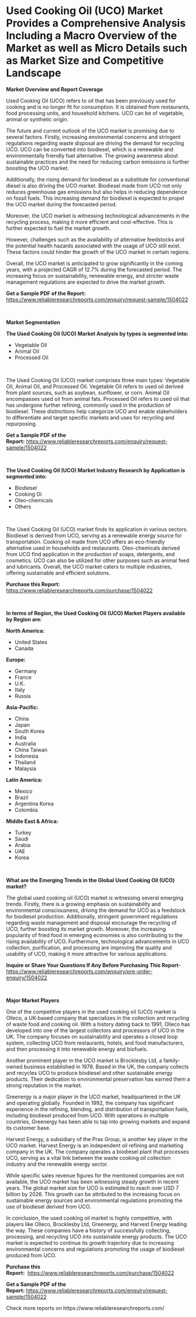 <p><h1>Used Cooking Oil (UCO) Market Provides a Comprehensive Analysis Including a Macro Overview of the Market as well as Micro Details such as Market Size and Competitive Landscape</h1></p><p><strong>Market Overview and Report Coverage</strong></p>
<p><p>Used Cooking Oil (UCO) refers to oil that has been previously used for cooking and is no longer fit for consumption. It is obtained from restaurants, food processing units, and household kitchens. UCO can be of vegetable, animal or synthetic origin.</p><p>The future and current outlook of the UCO market is promising due to several factors. Firstly, increasing environmental concerns and stringent regulations regarding waste disposal are driving the demand for recycling UCO. UCO can be converted into biodiesel, which is a renewable and environmentally friendly fuel alternative. The growing awareness about sustainable practices and the need for reducing carbon emissions is further boosting the UCO market.</p><p>Additionally, the rising demand for biodiesel as a substitute for conventional diesel is also driving the UCO market. Biodiesel made from UCO not only reduces greenhouse gas emissions but also helps in reducing dependence on fossil fuels. This increasing demand for biodiesel is expected to propel the UCO market during the forecasted period.</p><p>Moreover, the UCO market is witnessing technological advancements in the recycling process, making it more efficient and cost-effective. This is further expected to fuel the market growth.</p><p>However, challenges such as the availability of alternative feedstocks and the potential health hazards associated with the usage of UCO still exist. These factors could hinder the growth of the UCO market in certain regions.</p><p>Overall, the UCO market is anticipated to grow significantly in the coming years, with a projected CAGR of 12.7% during the forecasted period. The increasing focus on sustainability, renewable energy, and stricter waste management regulations are expected to drive the market growth.</p></p>
<p><strong>Get a Sample PDF of the Report:</strong> <a href="https://www.reliableresearchreports.com/enquiry/request-sample/1504022">https://www.reliableresearchreports.com/enquiry/request-sample/1504022</a></p>
<p>&nbsp;</p>
<p><strong>Market Segmentation</strong></p>
<p><strong>The Used Cooking Oil (UCO) Market Analysis by types is segmented into:</strong></p>
<p><ul><li>Vegetable Oil</li><li>Animal Oil</li><li>Processed Oil</li></ul></p>
<p>&nbsp;</p>
<p><p>The Used Cooking Oil (UCO) market comprises three main types: Vegetable Oil, Animal Oil, and Processed Oil. Vegetable Oil refers to used oil derived from plant sources, such as soybean, sunflower, or corn. Animal Oil encompasses used oil from animal fats. Processed Oil refers to used oil that has undergone further refining, commonly used in the production of biodiesel. These distinctions help categorize UCO and enable stakeholders to differentiate and target specific markets and uses for recycling and repurposing.</p></p>
<p><strong>Get a Sample PDF of the Report:</strong>&nbsp;<a href="https://www.reliableresearchreports.com/enquiry/request-sample/1504022">https://www.reliableresearchreports.com/enquiry/request-sample/1504022</a></p>
<p>&nbsp;</p>
<p><strong>The Used Cooking Oil (UCO) Market Industry Research by Application is segmented into:</strong></p>
<p><ul><li>Biodiesel</li><li>Cooking Oi</li><li>Oleo-chemicals</li><li>Others</li></ul></p>
<p>&nbsp;</p>
<p><p>The Used Cooking Oil (UCO) market finds its application in various sectors. Biodiesel is derived from UCO, serving as a renewable energy source for transportation. Cooking oil made from UCO offers an eco-friendly alternative used in households and restaurants. Oleo-chemicals derived from UCO find application in the production of soaps, detergents, and cosmetics. UCO can also be utilized for other purposes such as animal feed and lubricants. Overall, the UCO market caters to multiple industries, offering sustainable and efficient solutions.</p></p>
<p><strong>Purchase this Report:</strong>&nbsp; <a href="https://www.reliableresearchreports.com/purchase/1504022">https://www.reliableresearchreports.com/purchase/1504022</a></p>
<p>&nbsp;</p>
<p><strong>In terms of Region, the Used Cooking Oil (UCO) Market Players available by Region are:</strong></p>
<p>
    <p> <strong> North America: </strong>
        <ul>
            <li>United States</li>
            <li>Canada</li>
        </ul>
        </p> 
    <p> <strong> Europe: </strong>
        <ul>
            <li>Germany</li>
            <li>France</li>
            <li>U.K.</li>
            <li>Italy</li>
            <li>Russia</li>
        </ul>
        </p> 
    <p> <strong> Asia-Pacific: </strong>
        <ul>
            <li>China</li>
            <li>Japan</li>
            <li>South Korea</li>
            <li>India</li>
            <li>Australia</li>
            <li>China Taiwan</li>
            <li>Indonesia</li>
            <li>Thailand</li>
            <li>Malaysia</li>
        </ul>
        </p> 
    <p> <strong> Latin America: </strong>
        <ul>
            <li>Mexico</li>
            <li>Brazil</li>
            <li>Argentina Korea</li>
            <li>Colombia</li>
        </ul>
        </p> 
    <p> <strong> Middle East & Africa: </strong>
        <ul>
            <li>Turkey</li>
            <li>Saudi</li>
            <li>Arabia</li>
            <li>UAE</li>
            <li>Korea</li>
        </ul>
    </p>
    </p>
<p>&nbsp;</p>
<p><strong>What are the Emerging Trends in the Global Used Cooking Oil (UCO) market?</strong></p>
<p><p>The global used cooking oil (UCO) market is witnessing several emerging trends. Firstly, there is a growing emphasis on sustainability and environmental consciousness, driving the demand for UCO as a feedstock for biodiesel production. Additionally, stringent government regulations regarding waste management and disposal encourage the recycling of UCO, further boosting its market growth. Moreover, the increasing popularity of fried food in emerging economies is also contributing to the rising availability of UCO. Furthermore, technological advancements in UCO collection, purification, and processing are improving the quality and usability of UCO, making it more attractive for various applications.</p></p>
<p><strong>Inquire or Share Your Questions If Any Before Purchasing This Report</strong>- <a href="https://www.reliableresearchreports.com/enquiry/pre-order-enquiry/1504022">https://www.reliableresearchreports.com/enquiry/pre-order-enquiry/1504022</a></p>
<p>&nbsp;</p>
<p><strong>Major Market Players</strong></p>
<p><p>One of the competitive players in the used cooking oil (UCO) market is Olleco, a UK-based company that specializes in the collection and recycling of waste food and cooking oil. With a history dating back to 1991, Olleco has developed into one of the largest collectors and processors of UCO in the UK. The company focuses on sustainability and operates a closed loop system, collecting UCO from restaurants, hotels, and food manufacturers, and then processing it into renewable energy and biofuels.</p><p>Another prominent player in the UCO market is Brocklesby Ltd, a family-owned business established in 1978. Based in the UK, the company collects and recycles UCO to produce biodiesel and other sustainable energy products. Their dedication to environmental preservation has earned them a strong reputation in the market.</p><p>Greenergy is a major player in the UCO market, headquartered in the UK and operating globally. Founded in 1992, the company has significant experience in the refining, blending, and distribution of transportation fuels, including biodiesel produced from UCO. With operations in multiple countries, Greenergy has been able to tap into growing markets and expand its customer base.</p><p>Harvest Energy, a subsidiary of the Prax Group, is another key player in the UCO market. Harvest Energy is an independent oil refining and marketing company in the UK. The company operates a biodiesel plant that processes UCO, serving as a vital link between the waste cooking oil collection industry and the renewable energy sector.</p><p>While specific sales revenue figures for the mentioned companies are not available, the UCO market has been witnessing steady growth in recent years. The global market size for UCO is estimated to reach over USD 7 billion by 2026. This growth can be attributed to the increasing focus on sustainable energy sources and environmental regulations promoting the use of biodiesel derived from UCO.</p><p>In conclusion, the used cooking oil market is highly competitive, with players like Olleco, Brocklesby Ltd, Greenergy, and Harvest Energy leading the way. These companies have a history of successfully collecting, processing, and recycling UCO into sustainable energy products. The UCO market is expected to continue its growth trajectory due to increasing environmental concerns and regulations promoting the usage of biodiesel produced from UCO.</p></p>
<p><strong>Purchase this Report:</strong>&nbsp;&nbsp;<a href="https://www.reliableresearchreports.com/purchase/1504022">https://www.reliableresearchreports.com/purchase/1504022</a></p>
<p></p>
<p><strong>Get a Sample PDF of the Report:</strong>&nbsp;<a href="https://www.reliableresearchreports.com/enquiry/request-sample/1504022">https://www.reliableresearchreports.com/enquiry/request-sample/1504022</a></p>
<p>Check more reports on https://www.reliableresearchreports.com/</p>